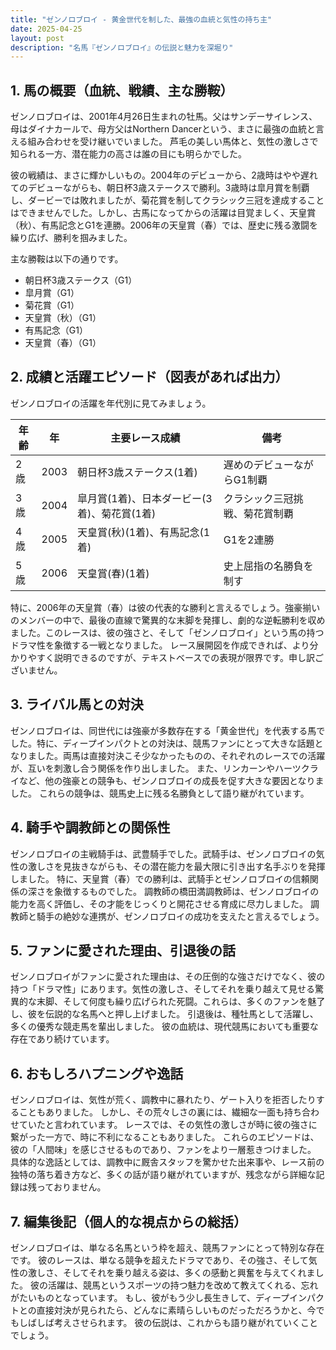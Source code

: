 ```yaml
---
title: "ゼンノロブロイ - 黄金世代を制した、最強の血統と気性の持ち主"
date: 2025-04-25
layout: post
description: "名馬『ゼンノロブロイ』の伝説と魅力を深堀り"
---
```


## 1. 馬の概要（血統、戦績、主な勝鞍）

ゼンノロブロイは、2001年4月26日生まれの牡馬。父はサンデーサイレンス、母はダイナカールで、母方父はNorthern Dancerという、まさに最強の血統と言える組み合わせを受け継いでいました。  芦毛の美しい馬体と、気性の激しさで知られる一方、潜在能力の高さは誰の目にも明らかでした。

彼の戦績は、まさに輝かしいもの。2004年のデビューから、2歳時はやや遅れてのデビューながらも、朝日杯3歳ステークスで勝利。3歳時は皐月賞を制覇し、ダービーでは敗れましたが、菊花賞を制してクラシック三冠を達成することはできませんでした。しかし、古馬になってからの活躍は目覚ましく、天皇賞（秋）、有馬記念とG1を連勝。2006年の天皇賞（春）では、歴史に残る激闘を繰り広げ、勝利を掴みました。

主な勝鞍は以下の通りです。

* 朝日杯3歳ステークス（G1）
* 皐月賞（G1）
* 菊花賞（G1）
* 天皇賞（秋）（G1）
* 有馬記念（G1）
* 天皇賞（春）（G1）


## 2. 成績と活躍エピソード（図表があれば出力）

ゼンノロブロイの活躍を年代別に見てみましょう。

| 年齢 | 年 | 主要レース成績 | 備考 |
|---|---|---|---|
| 2歳 | 2003 | 朝日杯3歳ステークス(1着) | 遅めのデビューながらG1制覇 |
| 3歳 | 2004 | 皐月賞(1着)、日本ダービー(3着)、菊花賞(1着) | クラシック三冠挑戦、菊花賞制覇 |
| 4歳 | 2005 | 天皇賞(秋)(1着)、有馬記念(1着) | G1を2連勝 |
| 5歳 | 2006 | 天皇賞(春)(1着) | 史上屈指の名勝負を制す |

特に、2006年の天皇賞（春）は彼の代表的な勝利と言えるでしょう。強豪揃いのメンバーの中で、最後の直線で驚異的な末脚を発揮し、劇的な逆転勝利を収めました。このレースは、彼の強さと、そして「ゼンノロブロイ」という馬の持つドラマ性を象徴する一戦となりました。  レース展開図を作成できれば、より分かりやすく説明できるのですが、テキストベースでの表現が限界です。申し訳ございません。


## 3. ライバル馬との対決

ゼンノロブロイは、同世代には強豪が多数存在する「黄金世代」を代表する馬でした。特に、ディープインパクトとの対決は、競馬ファンにとって大きな話題となりました。両馬は直接対決こそ少なかったものの、それぞれのレースでの活躍が、互いを刺激し合う関係を作り出しました。  また、リンカーンやハーツクライなど、他の強豪との競争も、ゼンノロブロイの成長を促す大きな要因となりました。  これらの競争は、競馬史上に残る名勝負として語り継がれています。


## 4. 騎手や調教師との関係性

ゼンノロブロイの主戦騎手は、武豊騎手でした。武騎手は、ゼンノロブロイの気性の激しさを見抜きながらも、その潜在能力を最大限に引き出す名手ぶりを発揮しました。  特に、天皇賞（春）での勝利は、武騎手とゼンノロブロイの信頼関係の深さを象徴するものでした。  調教師の橋田満調教師は、ゼンノロブロイの能力を高く評価し、その才能をじっくりと開花させる育成に尽力しました。  調教師と騎手の絶妙な連携が、ゼンノロブロイの成功を支えたと言えるでしょう。


## 5. ファンに愛された理由、引退後の話

ゼンノロブロイがファンに愛された理由は、その圧倒的な強さだけでなく、彼の持つ「ドラマ性」にあります。気性の激しさ、そしてそれを乗り越えて見せる驚異的な末脚、そして何度も繰り広げられた死闘。これらは、多くのファンを魅了し、彼を伝説的な名馬へと押し上げました。  引退後は、種牡馬として活躍し、多くの優秀な競走馬を輩出しました。  彼の血統は、現代競馬においても重要な存在であり続けています。


## 6. おもしろハプニングや逸話

ゼンノロブロイは、気性が荒く、調教中に暴れたり、ゲート入りを拒否したりすることもありました。  しかし、その荒々しさの裏には、繊細な一面も持ち合わせていたと言われています。  レースでは、その気性の激しさが時に彼の強さに繋がった一方で、時に不利になることもありました。  これらのエピソードは、彼の「人間味」を感じさせるものであり、ファンをより一層惹きつけました。  具体的な逸話としては、調教中に厩舎スタッフを驚かせた出来事や、レース前の独特の落ち着き方など、多くの話が語り継がれていますが、残念ながら詳細な記録は残っておりません。


## 7. 編集後記（個人的な視点からの総括）

ゼンノロブロイは、単なる名馬という枠を超え、競馬ファンにとって特別な存在です。  彼のレースは、単なる競争を超えたドラマであり、その強さ、そして気性の激しさ、そしてそれを乗り越える姿は、多くの感動と興奮を与えてくれました。  彼の活躍は、競馬というスポーツの持つ魅力を改めて教えてくれる、忘れがたいものとなっています。  もし、彼がもう少し長生きして、ディープインパクトとの直接対決が見られたら、どんなに素晴らしいものだっただろうかと、今でもしばしば考えさせられます。  彼の伝説は、これからも語り継がれていくことでしょう。
